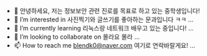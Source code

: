 - 👋 안녕하세요, 저는 정보보안 관련 진로를 목표로 하고 있는 중학생입니다!
- 👀 I’m interested in 사진찍기와 글쓰기를 좋아하는 문과입니다 ㅋㅋ ...
- 🌱 I’m currently learning 리눅스랑 네트워크 배우고 있는 중입니다! ...
- 💞️ I’m looking to collaborate on 몰라요 몰라 ...
- 📫 How to reach me blendk0@naver.com 여기로 연락바랄게요! ...

<!---
Kwshi08/Kwshi08 is a ✨ special ✨ repository because its `README.md` (this file) appears on your GitHub profile.
You can click the Preview link to take a look at your changes.
--->
